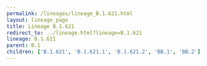 ```yaml
---
permalink: /lineages/lineage_B.1.621.html
layout: lineage_page
title: Lineage B.1.621
redirect_to: ../lineage.html?lineage=B.1.621
lineage: B.1.621
parent: B.1
children: ['B.1.621', 'B.1.621.1', 'B.1.621.2', 'BB.1', 'BB.2']
---
```

